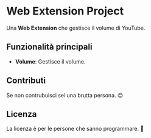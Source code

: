 # Web Extension Project

Una **Web Extension** che gestisce il volume di YouTube.

## Funzionalità principali

- **Volume**: Gestisce il volume.

## Contributi

Se non contrubuisci sei una brutta persona. 😊

## Licenza

La licenza è per le persone che sanno programmare. 🥲
